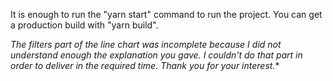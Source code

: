 It is enough to run the "yarn start" command to run the project. You can get a production build with "yarn build".

*The filters part of the line chart was incomplete because I did not understand enough the explanation you gave. I couldn't do that part in order to deliver in the required time. Thank you for your interest.**
